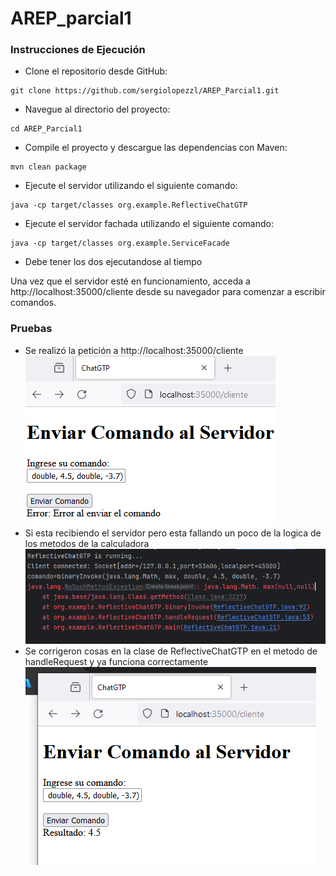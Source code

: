 # AREP_parcial1
### Instrucciones de Ejecución
* Clone el repositorio desde GitHub:

```
git clone https://github.com/sergiolopezzl/AREP_Parcial1.git
```

* Navegue al directorio del proyecto: 

```
cd AREP_Parcial1
```

* Compile el proyecto y descargue las dependencias con Maven: 

```
mvn clean package
```

* Ejecute el servidor utilizando el siguiente comando: 

```
java -cp target/classes org.example.ReflectiveChatGTP
```
* Ejecute el servidor fachada utilizando el siguiente comando:
```
java -cp target/classes org.example.ServiceFacade
```
* Debe tener los dos ejecutandose al tiempo

Una vez que el servidor esté en funcionamiento, acceda a 
http://localhost:35000/cliente desde su navegador para comenzar a escribir comandos.

### Pruebas
* Se realizó la petición a http://localhost:35000/cliente
![prueba1.png](src/main/resources/img/prueba1.PNG)
* Si esta recibiendo el servidor pero esta fallando un poco de la logica de los metodos de la calculadora
  ![prueba2.png](src/main/resources/img/prueba2.PNG)
* Se corrigeron cosas en la clase de ReflectiveChatGTP en el metodo de handleRequest y ya funciona correctamente
  ![prueba3.png](src/main/resources/img/prueba3.PNG)